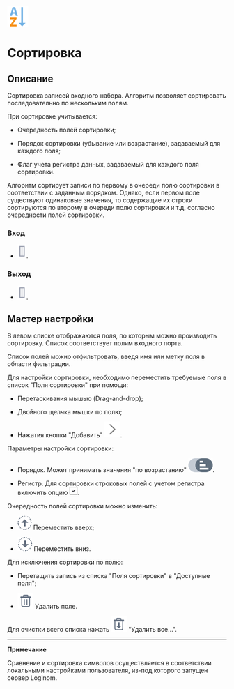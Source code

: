 ![](../../media/app/processors/sorting_default-01.svg)

# Сортировка

## Описание

Сортировка записей входного набора. Алгоритм позволяет сортировать последовательно по нескольким полям.

При сортировке учитывается:

* Очередность полей сортировки;

* Порядок сортировки (убывание или возрастание), задаваемый для каждого поля;

* Флаг учета регистра данных, задаваемый для каждого поля сортировки.

Алгоритм сортирует записи по первому в очереди полю сортировки в соответствии с заданным порядком. Однако, если первом поле существуют одинаковые значения, то содержащие их строки сортируются по второму в очереди полю сортировки и т.д. согласно очередности полей сортировки.

### Вход

* ![](../../media/app/icons/ports/output_table_inactive.svg).

### Выход

* ![](../../media/app/icons/ports/output_table_inactive.svg).

## Мастер настройки

В левом списке отображаются поля, по которым можно производить сортировку. Список соответствует полям входного порта.

Список полей можно отфильтровать, введя имя или метку поля в области фильтрации.

Для настройки сортировки, необходимо переместить требуемые поля в список "Поля сортировки" при помощи:

* Перетаскивания мышью (Drag-and-drop);

* Двойного щелчка мышки по полю;

* Нажатия кнопки "Добавить" ![](../../media/app/processors/button_add-02.svg).

Параметры настройки сортировки:

* Порядок. Может принимать значения "по возрастанию" ![](../../media/app/processors/sorting_order-01.svg).

* Регистр. Для сортировки строковых полей с учетом регистра включить опцию ![](../../media/app/processors/check_box.png).

Очередность полей сортировки можно изменить:

* ![](../../media/app/processors/move_in_list-02.svg) Переместить вверх;

* ![](../../media/app/processors/move_in_list-01.svg) Переместить вниз.

Для исключения сортировки по полю:

* Перетащить запись из списка "Поля сортировки" в "Доступные поля";

* ![](../../media/app/icons/toolbar_18/toolbar_18_8.svg) Удалить поле.

Для очистки всего списка нажать ![](../../media/app/icons/toolbar_18/toolbar_18_127.svg) "Удалить все...".

--------

**Примечание**

Сравнение и сортировка символов осуществляется в соответствии локальными настройками пользователя, из-под которого запущен сервер Loginom.
